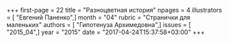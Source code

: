 +++
first-page = 22
title = "Разноцветная история"
npages = 4
illustrators = [ "Евгений Паненко",]
month = "04"
rubric = "Странички для маленьких"
authors = [ "Гипотенуза Архимедовна",]
issues = [ "2015_04",]
year = "2015"
date = "2017-04-24T15:37:58+03:00"
+++
